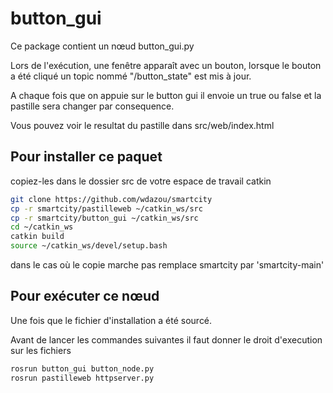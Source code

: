 
# button_gui

Ce package contient un nœud button_gui.py

Lors de l'exécution, une fenêtre apparaît avec un bouton, lorsque le bouton a été cliqué un topic nommé "/button_state" est mis à jour.

A chaque fois que on appuie sur le button gui il envoie un true ou false et la pastille sera changer par consequence.

Vous pouvez voir le resultat du pastille dans src/web/index.html

## Pour installer ce paquet

copiez-les dans le dossier src de votre espace de travail catkin

```sh
git clone https://github.com/wdazou/smartcity
cp -r smartcity/pastilleweb ~/catkin_ws/src
cp -r smartcity/button_gui ~/catkin_ws/src
cd ~/catkin_ws
catkin build
source ~/catkin_ws/devel/setup.bash

```
dans le cas où le copie marche pas remplace smartcity par 'smartcity-main'
## Pour exécuter ce nœud
Une fois que le fichier d'installation a été sourcé.

Avant de lancer les commandes suivantes il faut donner le droit d'execution sur les fichiers

```sh
rosrun button_gui button_node.py
rosrun pastilleweb httpserver.py
```

